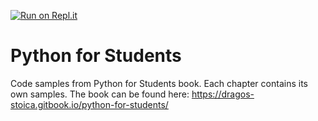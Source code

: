 [![Run on Repl.it](https://repl.it/badge/github/dragos-constantin-stoica/python_book)](https://repl.it/github/dragos-constantin-stoica/python_book)

# Python for Students
Code samples from Python for Students book. Each chapter contains its own samples.
The book can be found here: https://dragos-stoica.gitbook.io/python-for-students/
